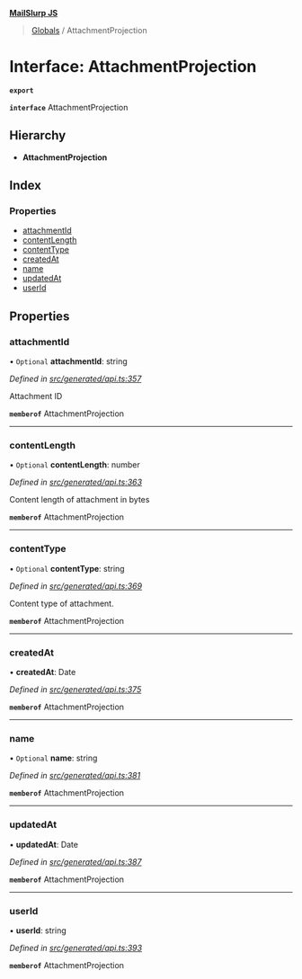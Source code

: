 **[MailSlurp JS](../README.md)**

> [Globals](../README.md) / AttachmentProjection

# Interface: AttachmentProjection

**`export`** 

**`interface`** AttachmentProjection

## Hierarchy

* **AttachmentProjection**

## Index

### Properties

* [attachmentId](attachmentprojection.md#attachmentid)
* [contentLength](attachmentprojection.md#contentlength)
* [contentType](attachmentprojection.md#contenttype)
* [createdAt](attachmentprojection.md#createdat)
* [name](attachmentprojection.md#name)
* [updatedAt](attachmentprojection.md#updatedat)
* [userId](attachmentprojection.md#userid)

## Properties

### attachmentId

• `Optional` **attachmentId**: string

*Defined in [src/generated/api.ts:357](https://github.com/mailslurp/mailslurp-client/blob/730b817/src/generated/api.ts#L357)*

Attachment ID

**`memberof`** AttachmentProjection

___

### contentLength

• `Optional` **contentLength**: number

*Defined in [src/generated/api.ts:363](https://github.com/mailslurp/mailslurp-client/blob/730b817/src/generated/api.ts#L363)*

Content length of attachment in bytes

**`memberof`** AttachmentProjection

___

### contentType

• `Optional` **contentType**: string

*Defined in [src/generated/api.ts:369](https://github.com/mailslurp/mailslurp-client/blob/730b817/src/generated/api.ts#L369)*

Content type of attachment.

**`memberof`** AttachmentProjection

___

### createdAt

•  **createdAt**: Date

*Defined in [src/generated/api.ts:375](https://github.com/mailslurp/mailslurp-client/blob/730b817/src/generated/api.ts#L375)*

**`memberof`** AttachmentProjection

___

### name

• `Optional` **name**: string

*Defined in [src/generated/api.ts:381](https://github.com/mailslurp/mailslurp-client/blob/730b817/src/generated/api.ts#L381)*

**`memberof`** AttachmentProjection

___

### updatedAt

•  **updatedAt**: Date

*Defined in [src/generated/api.ts:387](https://github.com/mailslurp/mailslurp-client/blob/730b817/src/generated/api.ts#L387)*

**`memberof`** AttachmentProjection

___

### userId

•  **userId**: string

*Defined in [src/generated/api.ts:393](https://github.com/mailslurp/mailslurp-client/blob/730b817/src/generated/api.ts#L393)*

**`memberof`** AttachmentProjection
